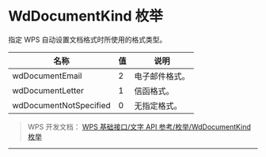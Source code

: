 # WdDocumentKind 枚举

指定 WPS 自动设置文档格式时所使用的格式类型。

| 名称                   | 值  | 说明           |
|------------------------|-----|----------------|
| wdDocumentEmail        | 2   | 电子邮件格式。 |
| wdDocumentLetter       | 1   | 信函格式。     |
| wdDocumentNotSpecified | 0   | 无指定格式。   |

> WPS 开发文档： [WPS 基础接口/文字 API 参考/枚举/WdDocumentKind 枚举](https://qn.cache.wpscdn.cn/encs/doc/office_v19/topics/WPS%20%E5%9F%BA%E7%A1%80%E6%8E%A5%E5%8F%A3/%E6%96%87%E5%AD%97%20API%20%E5%8F%82%E8%80%83/%E6%9E%9A%E4%B8%BE/WdDocumentKind%20%E6%9E%9A%E4%B8%BE.html)

------------------------------------------------------------------------
